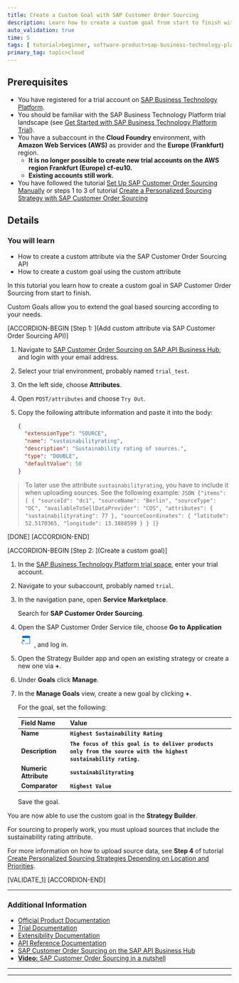 ```yaml
---
title: Create a Custom Goal with SAP Customer Order Sourcing
description: Learn how to create a custom goal from start to finish with SAP Customer Order Sourcing.
auto_validation: true
time: 5
tags: [ tutorial>beginner, software-product>sap-business-technology-platform]
primary_tag: topic>cloud
---
```


## Prerequisites
 - You have registered for a trial account on [SAP Business Technology Platform](https://cloudplatform.sap.com/index.html).
 - You should be familiar with the SAP Business Technology Platform trial landscape (see [Get Started with SAP Business Technology Platform Trial](cp-trial-quick-onboarding)).
 - You have a subaccount in the **Cloud Foundry** environment, with **Amazon Web Services (AWS)** as provider and the **Europe (Frankfurt)** region.
    - **It is no longer possible to create new trial accounts on the AWS region Frankfurt (Europe) cf-eu10.**
    - **Existing accounts still work.**
 - You have followed the tutorial [Set Up SAP Customer Order Sourcing Manually](cos-manual-setup) or steps 1 to 3 of tutorial [Create a Personalized Sourcing Strategy with SAP Customer Order Sourcing](cos-getting-started-trial)

## Details
### You will learn
  - How to create a custom attribute via the SAP Customer Order Sourcing API
  - How to create a custom goal using the custom attribute


  In this tutorial you learn how to create a custom goal in SAP Customer Order Sourcing from start to finish.

  Custom Goals allow you to extend the goal based sourcing according to your needs.


[ACCORDION-BEGIN [Step 1: ](Add custom attribute via SAP Customer Order Sourcing API)]

1. Navigate to [SAP Customer Order Sourcing on SAP API Business Hub](https://api.sap.com/api/Sourcing_API/resource), and login with your email address.

2. Select your trial environment, probably named `trial_test`.

3. On the left side, choose **Attributes**.

4. Open `POST/attributes` and choose `Try Out`.

5. Copy the following attribute information and paste it into the body:

    ```JSON
    {
      "extensionType": "SOURCE",
      "name": "sustainabilityrating",
      "description": "Sustainability rating of sources.",
      "type": "DOUBLE",
      "defaultValue": 50
    }

    ```
> To later use the attribute `sustainabilityrating`, you have to include it when uploading sources. See the following example:
    ```JSON
{"items": [
    {
      "sourceId": "dc1",
      "sourceName": "Berlin",
      "sourceType": "DC",
      "availableToSellDataProvider": "COS",
      "attributes": {
        "sustainabilityrating": 77
      },
      "sourceCoordinates": {
        "latitude": 52.5170365,
        "longitude": 13.3888599
      }
    }
]}
    ```

[DONE]
[ACCORDION-END]

[ACCORDION-BEGIN [Step 2: ](Create a custom goal)]

1. In the [SAP Business Technology Platform trial space](https://account.hanatrial.ondemand.com), enter your trial account.

2. Navigate to your subaccount, probably named `trial`.

3. In the navigation pane, open **Service Marketplace**.

    Search for **SAP Customer Order Sourcing**.

4. Open the SAP Customer Order Service tile, choose **Go to Application** ![Go To Application](Go_To_Application.png), and log in.

5. Open the Strategy Builder app and open an existing strategy or create a new one via **+**.

6. Under **Goals** click **Manage**.

7. In the **Manage Goals** view, create a new goal by clicking **+**.

    For the goal, set the following:

    |  Field Name     | Value
    |  :------------- | :-------------
    |  **Name**           | **`Highest Sustainability Rating`**
    |  **Description**    | **`The focus of this goal is to deliver products only from the source with the highest sustainability rating.`**
    |  **Numeric Attribute**    | **`sustainabilityrating`**
    |  **Comparator**          | **`Highest Value`**

    Save the goal.

You are now able to use the custom goal in the **Strategy Builder**.

For sourcing to properly work, you must upload sources that include the sustainability rating attribute.

For more information on how to upload source data, see **Step 4** of tutorial [Create Personalized Sourcing Strategies Depending on Location and Priorities](cos-advanced-sourcing).

[VALIDATE_1]
[ACCORDION-END]

---

### Additional Information

- [Official Product Documentation](https://help.sap.com/viewer/product/SAP_CUSTOMER_ORDER_SOURCING/Cloud/en-US?task=use_task)
- [Trial Documentation](https://help.sap.com/viewer/cd03af1a94a440f1b5dbc0dc50a0989b/Cloud/en-US)
- [Extensibility Documentation](https://help.sap.com/viewer/0e899d665ec840908ddb3eba9a6c25dc/Cloud/en-US)
- [API Reference Documentation](https://help.sap.com/viewer/59d653d22328437c9e0817340181b896/Cloud/en-US)
- [SAP Customer Order Sourcing on the SAP API Business Hub](https://api.sap.com/package/CustomerOrderSourcing?section=Artifacts)
- [**Video:** SAP Customer Order Sourcing in a nutshell](https://www.youtube.com/watch?v=novFLk35X2I)


---



---

